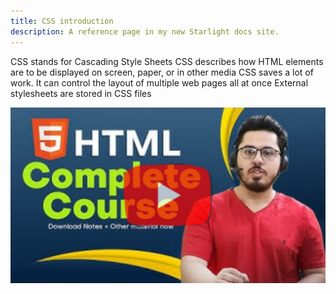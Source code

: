 ```yaml
---
title: CSS introduction
description: A reference page in my new Starlight docs site.
---
```


CSS stands for Cascading Style Sheets
CSS describes how HTML elements are to be displayed on screen, paper, or in other media
CSS saves a lot of work. It can control the layout of multiple web pages all at once
External stylesheets are stored in CSS files


[![xyz](../../../assets/harry1.png)](https://youtu.be/BsDoLVMnmZs?si=HnNVBpm-EzkVLH_y)